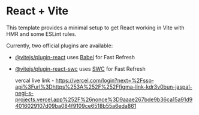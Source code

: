 # React + Vite

This template provides a minimal setup to get React working in Vite with HMR and some ESLint rules.

Currently, two official plugins are available:

- [@vitejs/plugin-react](https://github.com/vitejs/vite-plugin-react/blob/main/packages/plugin-react/README.md) uses [Babel](https://babeljs.io/) for Fast Refresh
- [@vitejs/plugin-react-swc](https://github.com/vitejs/vite-plugin-react-swc) uses [SWC](https://swc.rs/) for Fast Refresh


   vercal live link - https://vercel.com/login?next=%2Fsso-api%3Furl%3Dhttps%253A%252F%252Ffigma-link-kdr3v0bun-jaspal-negi-s-projects.vercel.app%252F%26nonce%3D9aaae267bde9b36ca15a91d94016029107d09ba084f9109ce6518b55a6eda861
